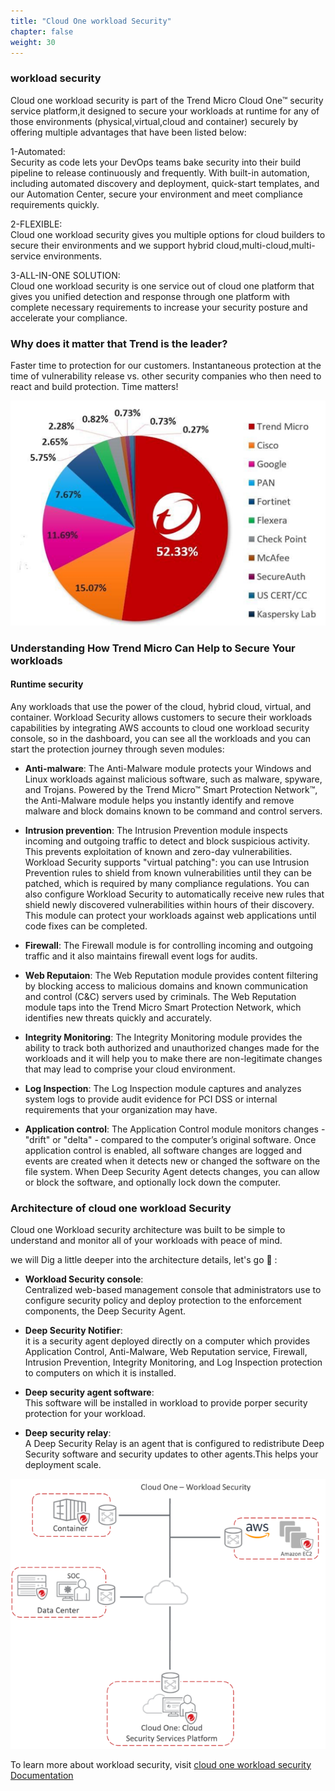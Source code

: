 ```yaml
---
title: "Cloud One workload Security"
chapter: false
weight: 30
---
```


### workload security

Cloud one workload security  is part of the Trend Micro Cloud One™ security service platform,it designed to secure your workloads at runtime for any of those environments (physical,virtual,cloud and container) securely by offering multiple  advantages that have been listed below:

1-Automated:  
Security as code lets your DevOps teams bake security into their build pipeline to release continuously and frequently. With built-in automation, including automated discovery and
deployment, quick-start templates, and our Automation Center, secure your environment and meet
compliance requirements quickly.   

2-FLEXIBLE:  
Cloud one workload security gives you multiple options for cloud builders to secure their environments and we support hybrid cloud,multi-cloud,multi-service environments.   

3-ALL-IN-ONE SOLUTION:  
Cloud one workload security is one service out of cloud one platform that gives you unified detection and response through one platform with complete necessary requirements to increase your security posture and accelerate your compliance.  

### Why does it matter that Trend is the leader?  

Faster time to protection for our customers. Instantaneous protection at the time of vulnerability release vs. other security companies who then need to react and build protection. Time matters!

![Statistic ZDI](ZDI.png)


### Understanding How Trend Micro Can Help to Secure Your workloads


#### Runtime security  
Any workloads that use the power of the cloud, hybrid cloud, virtual, and container. Workload Security allows customers to secure their workloads capabilities by integrating AWS accounts to cloud one workload security console, so in the dashboard, you can see all the workloads and you can start the protection journey through seven modules:

- <b>Anti-malware</b>:
The Anti-Malware module protects your Windows and Linux workloads against malicious software, such as malware, spyware, and Trojans. Powered by the Trend Micro™ Smart Protection Network™, the Anti-Malware module helps you instantly identify and remove malware and block domains known to be command and control servers.

- <b>Intrusion prevention</b>:
The Intrusion Prevention module inspects incoming and outgoing traffic to detect and block suspicious activity. This prevents exploitation of known and zero-day vulnerabilities. Workload Security supports "virtual patching": you can use Intrusion Prevention rules to shield from known vulnerabilities until they can be patched, which is required by many compliance regulations. You can also configure Workload Security to automatically receive new rules that shield newly discovered vulnerabilities within hours of their discovery. This module can protect your workloads against web applications until code fixes can be completed.

- <b>Firewall</b>:
The Firewall module is for controlling incoming and outgoing traffic and it also maintains firewall event logs for audits.

- <b>Web Reputaion</b>:
The Web Reputation module provides content filtering by blocking access to malicious domains and known communication and control (C&C) servers used by criminals. The Web Reputation module taps into the Trend Micro Smart Protection Network, which identifies new threats quickly and accurately.

- <b>Integrity Monitoring</b>:
The Integrity Monitoring module provides the ability to track both authorized and unauthorized changes made for the workloads and it will help you to make there are non-legitimate changes that may lead to comprise your cloud environment.

- <b>Log Inspection</b>:
The Log Inspection module captures and analyzes system logs to provide audit evidence for PCI DSS or internal requirements that your organization may have.

- <b>Application control</b>:
The Application Control module monitors changes - "drift" or "delta" - compared to the computer’s original software. Once application control is enabled, all software changes are logged and events are created when it detects new or changed the software on the file system. When Deep Security Agent detects changes, you can allow or block the software, and optionally lock down the computer.


### Architecture of cloud one  workload Security


Cloud one Workload security architecture was built to be simple to understand and monitor all of your workloads with peace of mind.

we will Dig a little deeper into the architecture details, let's go :bullettrain_side: :

- <b>Workload Security console</b>:  
Centralized web-based management console that administrators use to configure security policy and deploy protection to the enforcement components, the Deep Security Agent.  

- <b>Deep Security Notifier</b>:  
 it  is a security agent deployed directly on a computer which provides Application Control, Anti-Malware, Web Reputation service, Firewall, Intrusion Prevention, Integrity Monitoring, and Log Inspection protection to computers on which it is installed.

- <b>Deep security agent software</b>:   
This software will be installed in workload to provide porper security protection for your workload.

- <b>Deep security relay</b>:   
A Deep Security Relay is an agent that is configured to redistribute Deep Security software and security updates to other agents.This helps your deployment scale.

![overall diagram](diagram%20of%20cloud%20one%20workload%20security.png)

To learn more about workload security, visit <a href="https://cloudone.trendmicro.com/docs/workload-security/">cloud one workload security Documentation</a>
